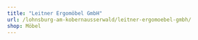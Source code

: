 ```yaml
---
title: "Leitner Ergomöbel GmbH"
url: /lohnsburg-am-kobernausserwald/leitner-ergomoebel-gmbh/
shop: Möbel
---
```

